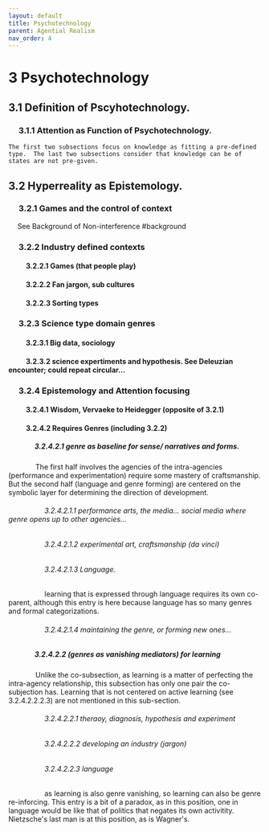 ```yaml
---
layout: default
title: Psychotechnology
parent: Agential Realism
nav_order: 4
---
```


# 3 Psychotechnology

## 3.1 Definition of Pscyhotechnology.

### &emsp; 3.1.1 Attention as Function of Psychotechnology.

    The first two subsections focus on knowledge as fitting a pre-defined type.  The last two subsections consider that knowledge can be of states are not pre-given.

## 3.2 Hyperreality as Epistemology.

### &emsp; 3.2.1 Games and the control of context

&emsp; See Background of Non-interference #background

### &emsp; 3.2.2 Industry defined contexts

#### &emsp; &emsp; 3.2.2.1 Games (that people play)

#### &emsp; &emsp; 3.2.2.2 Fan jargon, sub cultures

#### &emsp; &emsp; 3.2.2.3 Sorting types

### &emsp; 3.2.3 Science type domain genres

#### &emsp; &emsp; 3.2.3.1 Big data, sociology

#### &emsp; &emsp; 3.2.3.2 science expertiments and hypothesis.  See Deleuzian encounter; could repeat circular...

### &emsp; 3.2.4 Epistemology and Attention focusing

#### &emsp; &emsp; 3.2.4.1 Wisdom, Vervaeke to Heidegger (opposite of 3.2.1)

#### &emsp; &emsp; 3.2.4.2 Requires Genres (including 3.2.2)

##### &emsp; &emsp; &emsp; 3.2.4.2.1 genre as baseline for sense/ narratives and forms.

&emsp; &emsp; &emsp; The first half involves the agencies of the intra-agencies (performance and experimentation) require some mastery of craftsmanship.  But the second half (language and genre forming) are centered on the symbolic layer for determining the direction of development.

###### &emsp; &emsp; &emsp; &emsp; 3.2.4.2.1.1 performance arts, the media... social media where genre opens up to other agencies...

###### &emsp; &emsp; &emsp; &emsp; 3.2.4.2.1.2 experimental art, craftsmanship (da vinci)

###### &emsp; &emsp; &emsp; &emsp; 3.2.4.2.1.3 Language. 

&emsp; &emsp; &emsp; &emsp; learning that is expressed through language requires its own co-parent, although this entry is here because language has so many genres and formal categorizations.

###### &emsp; &emsp; &emsp; &emsp; 3.2.4.2.1.4 maintaining the genre, or forming new ones...

##### &emsp; &emsp; &emsp; 3.2.4.2.2 (genres as vanishing mediators) for learning

&emsp; &emsp; &emsp; Unlike the co-subsection, as learning is a matter of perfecting the intra-agency relationship, this subsection has only one pair the co-subjection has.  Learning that is not centered on active learning (see 3.2.4.2.2.2.3) are not mentioned in this sub-section.

###### &emsp; &emsp; &emsp; &emsp; 3.2.4.2.2.1 theraoy, diagnosis, hypothesis and experiment

###### &emsp; &emsp; &emsp; &emsp; 3.2.4.2.2.2 developing an industry (jargon)

###### &emsp; &emsp; &emsp; &emsp; 3.2.4.2.2.3 language

&emsp; &emsp; &emsp; &emsp; as learning is also genre vanishing, so learning can also be genre re-inforcing.  This entry is a bit of a paradox, as in this position, one in language would be like that of politics that negates its own activitity.  Nietzsche's last man is at this position, as is Wagner's.

